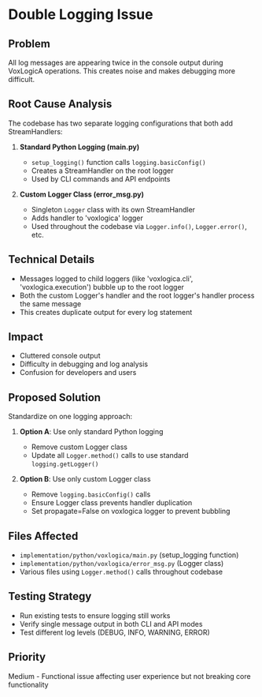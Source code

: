 # Double Logging Issue

## Problem
All log messages are appearing twice in the console output during VoxLogicA operations. This creates noise and makes debugging more difficult.

## Root Cause Analysis
The codebase has two separate logging configurations that both add StreamHandlers:

1. **Standard Python Logging (main.py)**
   - `setup_logging()` function calls `logging.basicConfig()`
   - Creates a StreamHandler on the root logger
   - Used by CLI commands and API endpoints

2. **Custom Logger Class (error_msg.py)**
   - Singleton `Logger` class with its own StreamHandler
   - Adds handler to 'voxlogica' logger
   - Used throughout the codebase via `Logger.info()`, `Logger.error()`, etc.

## Technical Details
- Messages logged to child loggers (like 'voxlogica.cli', 'voxlogica.execution') bubble up to the root logger
- Both the custom Logger's handler and the root logger's handler process the same message
- This creates duplicate output for every log statement

## Impact
- Cluttered console output
- Difficulty in debugging and log analysis
- Confusion for developers and users

## Proposed Solution
Standardize on one logging approach:

1. **Option A**: Use only standard Python logging
   - Remove custom Logger class
   - Update all `Logger.method()` calls to use standard `logging.getLogger()`

2. **Option B**: Use only custom Logger class  
   - Remove `logging.basicConfig()` calls
   - Ensure Logger class prevents handler duplication
   - Set propagate=False on voxlogica logger to prevent bubbling

## Files Affected
- `implementation/python/voxlogica/main.py` (setup_logging function)
- `implementation/python/voxlogica/error_msg.py` (Logger class)
- Various files using `Logger.method()` calls throughout codebase

## Testing Strategy
- Run existing tests to ensure logging still works
- Verify single message output in both CLI and API modes
- Test different log levels (DEBUG, INFO, WARNING, ERROR)

## Priority
Medium - Functional issue affecting user experience but not breaking core functionality
